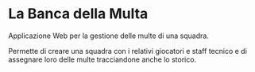 # La Banca della Multa

Applicazione Web per la gestione delle multe di una squadra.

Permette di creare una squadra con i relativi giocatori e staff tecnico e di assegnare loro delle multe tracciandone anche lo storico.